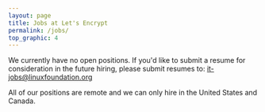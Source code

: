 ```yaml
---
layout: page
title: Jobs at Let's Encrypt
permalink: /jobs/
top_graphic: 4
---
```


We currently have no open positions. If you'd like to submit a resume for consideration in the future hiring, please submit resumes to: <it-jobs@linuxfoundation.org> 

All of our positions are remote and we can only hire in the United States and Canada.
